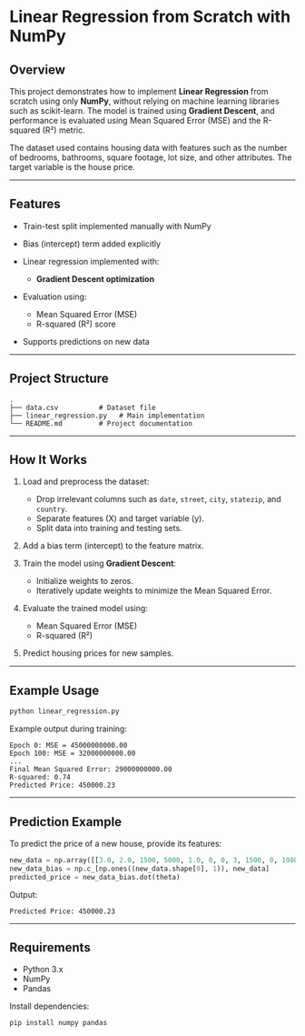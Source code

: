 # Linear Regression from Scratch with NumPy

## Overview

This project demonstrates how to implement **Linear Regression** from scratch using only **NumPy**, without relying on machine learning libraries such as scikit-learn. The model is trained using **Gradient Descent**, and performance is evaluated using Mean Squared Error (MSE) and the R-squared (R²) metric.

The dataset used contains housing data with features such as the number of bedrooms, bathrooms, square footage, lot size, and other attributes. The target variable is the house price.

---

## Features

* Train-test split implemented manually with NumPy
* Bias (intercept) term added explicitly
* Linear regression implemented with:

  * **Gradient Descent optimization**
* Evaluation using:

  * Mean Squared Error (MSE)
  * R-squared (R²) score
* Supports predictions on new data

---

## Project Structure

```
.
├── data.csv          # Dataset file
├── linear_regression.py   # Main implementation
└── README.md         # Project documentation
```

---

## How It Works

1. Load and preprocess the dataset:

   * Drop irrelevant columns such as `date`, `street`, `city`, `statezip`, and `country`.
   * Separate features (X) and target variable (y).
   * Split data into training and testing sets.

2. Add a bias term (intercept) to the feature matrix.

3. Train the model using **Gradient Descent**:

   * Initialize weights to zeros.
   * Iteratively update weights to minimize the Mean Squared Error.

4. Evaluate the trained model using:

   * Mean Squared Error (MSE)
   * R-squared (R²)

5. Predict housing prices for new samples.

---

## Example Usage

```bash
python linear_regression.py
```

Example output during training:

```
Epoch 0: MSE = 45000000000.00
Epoch 100: MSE = 32000000000.00
...
Final Mean Squared Error: 29000000000.00
R-squared: 0.74
Predicted Price: 450000.23
```

---

## Prediction Example

To predict the price of a new house, provide its features:

```python
new_data = np.array([[3.0, 2.0, 1500, 5000, 1.0, 0, 0, 3, 1500, 0, 1980, 2005]])
new_data_bias = np.c_[np.ones((new_data.shape[0], 1)), new_data]
predicted_price = new_data_bias.dot(theta)
```

Output:

```
Predicted Price: 450000.23
```

---

## Requirements

* Python 3.x
* NumPy
* Pandas

Install dependencies:

```bash
pip install numpy pandas
```

